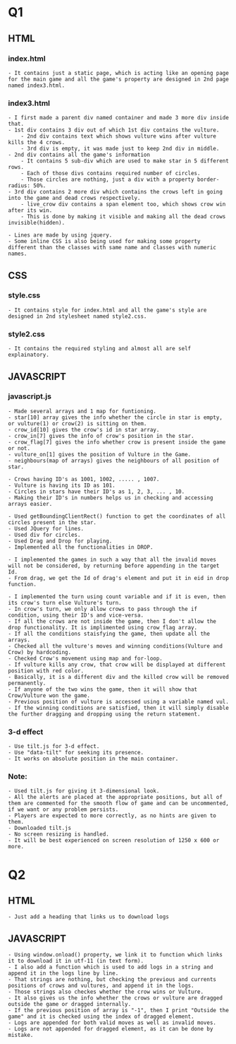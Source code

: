 # Q1

## HTML
### index.html
    - It contains just a static page, which is acting like an opening page for the main game and all the game's property are designed in 2nd page named index3.html.

### index3.html
    - I first made a parent div named container and made 3 more div inside that.
    - 1st div contains 3 div out of which 1st div contains the vulture.
        - 2nd div contains text which shows vulture wins after vulture kills the 4 crows.
        - 3rd div is empty, it was made just to keep 2nd div in middle.
    - 2nd div contains all the game's information
        - It contains 5 sub-div which are used to make star in 5 different rows.
        - Each of those divs contains required number of circles.
        - Those circles are nothing, just a div with a property border-radius: 50%.
    - 3rd div contains 2 more div which contains the crows left in going into the game and dead crows respectively.
        - live_crow div contains a span element too, which shows crow win after its win.
        - This is done by making it visible and making all the dead crows invisible(hidden).

    - Lines are made by using jquery.
    - Some inline CSS is also being used for making some property different than the classes with same name and classes with numeric names.

## CSS
### style.css
    - It contains style for index.html and all the game's style are designed in 2nd stylesheet named style2.css.

### style2.css
    - It contains the required styling and almost all are self explainatory.

## JAVASCRIPT

### javascript.js
    - Made several arrays and 1 map for funtioning.
    - star[10] array gives the info whether the circle in star is empty, or vulture(1) or crow(2) is sitting on them.
    - crow_id[10] gives the crow's id in star array.
    - crow_in[7] gives the info of crow's position in the star.
    - crow_flag[7] gives the info whether crow is present inside the game or not.
    - vulture_on[1] gives the position of Vulture in the Game.
    - neighbours(map of arrays) gives the neighbours of all position of star.

    - Crows having ID's as 1001, 1002, ..... , 1007.
    - Vulture is having its ID as 101.
    - Circles in stars have their ID's as 1, 2, 3, ... , 10.
    - Making their ID's in numbers helps us in checking and accessing arrays easier.

    - Used getBoundingClientRect() function to get the coordinates of all circles present in the star.
    - Used JQuery for lines.
    - Used div for circles.
    - Used Drag and Drop for playing.
    - Implemented all the functionalities in DROP.

    - I implemented the games in such a way that all the invalid moves will not be considered, by returning before appending in the target Id.
    - From drag, we get the Id of drag's element and put it in eid in drop function.

    - I implemented the turn using count variable and if it is even, then its crow's turn else Vulture's turn.
    - In crow's turn, we only allow crows to pass through the if condition, using their ID's and vice-versa.
    - If all the crows are not inside the game, then I don't allow the drop functionality. It is implimented using crow_flag array.
    - If all the conditions staisfying the game, then update all the arrays.
    - Checked all the vulture's moves and winning conditions(Vulture and Crow) by hardcoding.
    - Checked Crow's movement using map and for-loop.
    - If vulture kills any crow, that crow will be displayed at different position with red color.
    - Basically, it is a different div and the killed crow will be removed permanently.
    - If anyone of the two wins the game, then it will show that Crow/Vulture won the game.
    - Previous position of vulture is accessed using a variable named vul.
    - If the winning conditions are satisfied, then it will simply disable the further dragging and dropping using the return statement.

### 3-d effect
    - Use tilt.js for 3-d effect.
    - Use "data-tilt" for seeking its presence.
    - It works on absolute position in the main container.

### Note:
    - Used tilt.js for giving it 3-dimensional look.
    - All the alerts are placed at the appropriate positions, but all of them are commented for the smooth flow of game and can be uncommented, if we want or any problem persists.
    - Players are expected to more correctly, as no hints are given to them.
    - Downloaded tilt.js
    - No screen resizing is handled. 
    - It will be best experienced on screen resolution of 1250 x 600 or more.


# Q2
## HTML
    - Just add a heading that links us to download logs

## JAVASCRIPT
    - Using window.onload() property, we link it to function which links it to download it in utf-11 (in text form).
    - I also add a function which is used to add logs in a string and append it in the logs line by line.
    - That strings are nothing, but checking the previous and currents positions of crows and vultures, and append it in the logs.
    - Those strings also checkes whether the crow wins or Vulture.
    - It also gives us the info whether the crows or vulture are dragged outside the game or dragged internally.
    - If the previous position of array is "-1", then I print "Outside the game" and it is checked using the index of dragged element.
    - Logs are appended for both valid moves as well as invalid moves.
    - Logs are not appended for dragged element, as it can be done by mistake.
    


